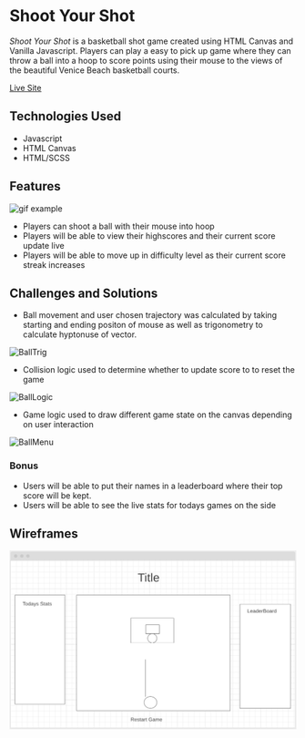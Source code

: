 Shoot Your Shot
======

*Shoot Your Shot* is a basketball shot game created using HTML Canvas and Vanilla Javascript. Players can play a easy to pick up game where they can throw a ball into a hoop to score points using their mouse to the views of the beautiful Venice Beach basketball courts.

[Live Site](https://tasnimsaiduzzaman.com/ShootYourShot/)

## Technologies Used
* Javascript
* HTML Canvas
* HTML/SCSS

## Features
![gif example](https://github.com/tasnim-s/ShootYourShot/blob/main/showcase.gif)

* Players can shoot a ball with their mouse into hoop
* Players will be able to view their highscores and their current score update live
* Players will be able to move up in difficulty level as their current score streak increases

## Challenges and Solutions

* Ball movement and user chosen trajectory was calculated by taking starting and ending positon of mouse as well as trigonometry to calculate hyptonuse of vector.

![BallTrig](https://github.com/tasnim-s/GitHubImages/blob/main/BallTrig.png)


* Collision logic used to determine whether to update score to to reset the game

![BallLogic](https://github.com/tasnim-s/GitHubImages/blob/main/BallLogic.png)


* Game logic used to draw different game state on the canvas depending on user interaction

![BallMenu](https://github.com/tasnim-s/GitHubImages/blob/main/BallMenu.png)

### Bonus
* Users will be able to put their names in a leaderboard where their top score will be kept.
* Users will be able to see the live stats for todays games on the side

## Wireframes
![Wireframe example](https://github.com/tasnim-s/JavaScriptProject/blob/main/BasketballGameWF.png)